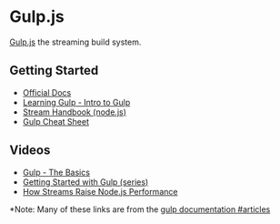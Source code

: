 Gulp.js
=======
[Gulp.js](http://gulpjs.com/) the streaming build system.

Getting Started
---------------
* [Official Docs](https://github.com/gulpjs/gulp/tree/master/docs)
* [Learning Gulp - Intro to Gulp](http://hmphry.com/gulp/)
* [Stream Handbook (node.js)](https://github.com/substack/stream-handbook)
* [Gulp Cheat Sheet](https://github.com/osscafe/gulp-cheatsheet)

Videos
------

* [Gulp - The Basics](https://www.youtube.com/watch?v=dwSLFai8ovQ)
* [Getting Started with Gulp (series)](https://www.youtube.com/playlist?list=PLRk95HPmOM6PN-G1xyKj9q6ap_dc9Yckm)
* [How Streams Raise Node.js Performance](https://www.youtube.com/watch?v=QgEuZ52OZtU)

*Note: Many of these links are from the [gulp documentation #articles](https://github.com/gulpjs/gulp/tree/master/docs#articles)